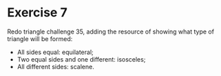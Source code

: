 # Exercise 7

Redo triangle challenge 35, adding the resource of showing what type of triangle will be formed:

-   All sides equal: equilateral;
-   Two equal sides and one different: isosceles;
-   All different sides: scalene.
